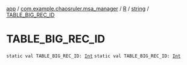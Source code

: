 [app](../../../index.md) / [com.example.chaosruler.msa_manager](../../index.md) / [R](../index.md) / [string](index.md) / [TABLE_BIG_REC_ID](.)

# TABLE_BIG_REC_ID

`static val TABLE_BIG_REC_ID: `[`Int`](https://kotlinlang.org/api/latest/jvm/stdlib/kotlin/-int/index.html)
`static val TABLE_BIG_REC_ID: `[`Int`](https://kotlinlang.org/api/latest/jvm/stdlib/kotlin/-int/index.html)